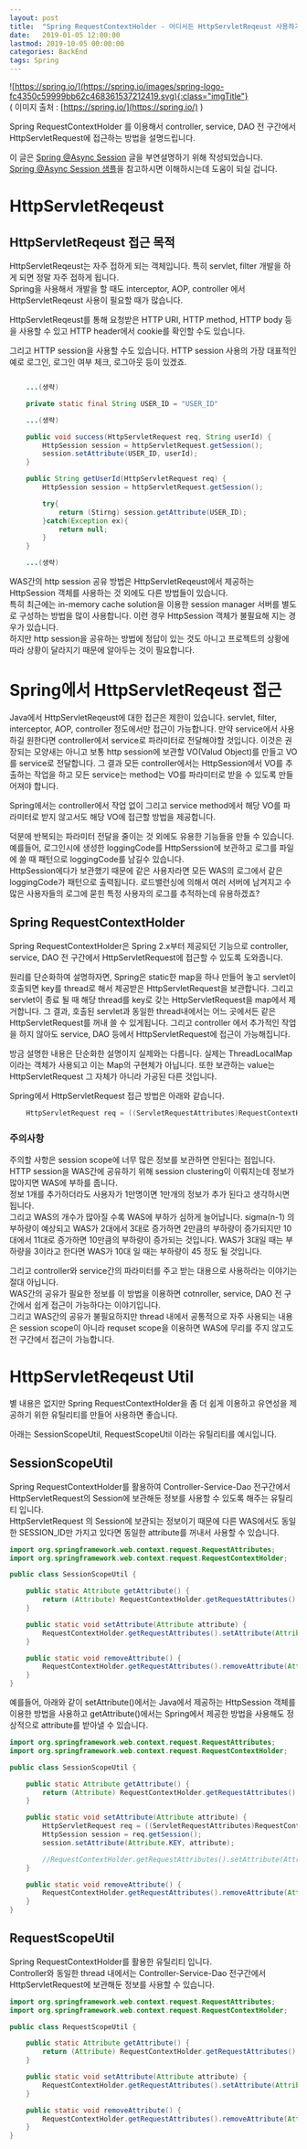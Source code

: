 ```yaml
---
layout: post
title:  "Spring RequestContextHolder - 어디서든 HttpServletReqeust 사용하기"
date:   2019-01-05 12:00:00 
lastmod: 2019-10-05 00:00:00  
categories: BackEnd
tags: Spring 
---
```


![https://spring.io/](https://spring.io/images/spring-logo-fc4350c59999bb62c468361537212419.svg){:class="imgTitle"}  
( 이미지 출처 : [https://spring.io/](https://spring.io/) )  

Spring RequestContextHolder 를 이용해서 controller, service, DAO 전 구간에서 HttpServletRequest에 접근하는 방법을 설명드립니다.  

<!--more-->

이 글은 [Spring @Async Session](/BackEnd/SpringAsyncSession.html) 글을 부연설명하기 위해 작성되었습니다.  
[Spring @Async Session 샘플](https://github.com/dveamer/SpringBootSample/tree/master/AsyncSession)을 참고하시면 이해하시는데 도움이 되실 겁니다.  

# HttpServletReqeust

## HttpServletReqeust 접근 목적

HttpServletReqeust는 자주 접하게 되는 객체입니다. 특히 servlet, filter 개발을 하게 되면 정말 자주 접하게 됩니다.  
Spring을 사용해서 개발을 할 때도 interceptor, AOP, controller 에서 HttpServletReqeust 사용이 필요할 때가 많습니다.  

HttpServletReqeust를 통해 요청받은 HTTP URI, HTTP method, HTTP body 등을 사용할 수 있고 HTTP header에서 cookie를 확인할 수도 있습니다.  

그리고 HTTP session을 사용할 수도 있습니다. HTTP session 사용의 가장 대표적인 예로 로그인, 로그인 여부 체크, 로그아웃 등이 있겠죠.  

~~~java

    ...(생략)

    private static final String USER_ID = "USER_ID"

    ...(생략)

    public void success(HttpServletRequest req, String userId) {
        HttpSession session = httpServletRequest.getSession();
        session.setAttribute(USER_ID, userId);
    }

    public String getUserId(HttpServletRequest req) {
        HttpSession session = httpServletRequest.getSession();

        try{
            return (Stirng) session.getAttribute(USER_ID);
        }catch(Exception ex){
            return null;
        }
    }

    ...(생략)

~~~

WAS간의 http session 공유 방법은 HttpServletReqeust에서 제공하는 HttpSession 객체를 사용하는 것 외에도 다른 방법들이 있습니다.  
특히 최근에는 in-memory cache solution을 이용한 session manager 서버를 별도로 구성하는 방법을 많이 사용합니다. 이런 경우 HttpSession 객체가 불필요해 지는 경우가 있습니다.  
하지만 http session을 공유하는 방법에 정답이 있는 것도 아니고 프로젝트의 상황에 따라 상황이 달라지기 때문에 알아두는 것이 필요합니다.  


# Spring에서 HttpServletReqeust 접근

Java에서 HttpServletReqeust에 대한 접근은 제한이 있습니다. servlet, filter, interceptor, AOP, controller 정도에서만 접근이 가능합니다. 만약 service에서 사용하길 원한다면 controller에서 service로 파라미터로 전달해야할 것입니다. 이것은 권장되는 모양새는 아니고 보통 http session에 보관할 VO(Valud Object)를 만들고 VO를 service로 전달합니다. 그 결과 모든 controller에서는 HttpSession에서 VO를 추출하는 작업을 하고 모든 service는 method는 VO를 파라미터로 받을 수 있도록 만들어져야 합니다.  

Spring에서는 controller에서 작업 없이 그리고 service method에서 해당 VO를 파라미터로 받지 않고서도 해당 VO에 접근할 방법을 제공합니다.  

덕분에 반복되는 파라미터 전달을 줄이는 것 외에도 유용한 기능들을 만들 수 있습니다.  
예를들어, 로그인시에 생성한 loggingCode를 HttpSerssion에 보관하고 로그를 파일에 쓸 때 패턴으로 loggingCode를 남길수 있습니다.  
HttpSession에다가 보관했기 때문에 같은 사용자라면 모든 WAS의 로그에서 같은 loggingCode가 패턴으로 출력됩니다. 로드밸런싱에 의해서 여러 서버에 남겨지고 수많은 사용자들의 로그에 묻힌 특정 사용자의 로그를 추적하는데 유용하겠죠?  

## Spring RequestContextHolder

Spring RequestContextHolder은 Spring 2.x부터 제공되던 기능으로 controller, service, DAO 전 구간에서 HttpServletRequest에 접근할 수 있도록 도와줍니다.  

원리를 단순화하여 설명하자면, Spring은 static한 map을 하나 만들어 놓고 servlet이 호출되면 key를 thread로 해서 제공받은 HttpServletRequest을 보관합니다. 그리고 servlet이 종료 될 때 해당 thread를 key로 갖는 HttpServletRequest을 map에서 제거합니다. 그 결과, 호출된 servlet과 동일한 thread내에서는 어느 곳에서든 같은 HttpServletRequest를 꺼내 쓸 수 있게됩니다. 그리고 controller 에서 추가적인 작업을 하지 않아도 service, DAO 등에서 HttpServletRequest에 접근이 가능해집니다.  

방금 설명한 내용은 단순화한 설명이지 실제와는 다릅니다. 실제는 ThreadLocalMap 이라는 객체가 사용되고 이는 Map의 구현체가 아닙니다. 또한 보관하는 value는 HttpServletRequest 그 자체가 아니라 가공된 다른 것입니다.  

Spring에서 HttpServletRequest 접근 방법은 아래와 같습니다.  

~~~java
    HttpServletRequest req = ((ServletRequestAttributes)RequestContextHolder.getRequestAttributes()).getRequest();
~~~

### 주의사항 

주의할 사항은 session scope에 너무 많은 정보를 보관하면 안된다는 점입니다.  
HTTP session을 WAS간에 공유하기 위해 session clustering이 이뤄지는데 정보가 많아지면 WAS에 부하를 줍니다.  
정보 1개를 추가하더라도 사용자가 1만명이면 1만개의 정보가 추가 된다고 생각하시면 됩니다.  
그리고 WAS의 개수가 많아질 수록 WAS에 부하가 심하게 늘어납니다. sigma(n-1) 의 부하량이 예상되고 WAS가 2대에서 3대로 증가하면 2만큼의 부하량이 증가되지만 10대에서 11대로 증가하면 10만큼의 부하량이 증가되는 것입니다. WAS가 3대일 때는 부하량을 3이라고 한다면 WAS가 10대 일 때는 부하량이 45 정도 될 것입니다.  

그리고 controller와 service간의 파라미터를 주고 받는 대용으로 사용하라는 이야기는 절대 아닙니다.  
WAS간의 공유가 필요한 정보를 이 방법을 이용하면 cotnroller, service, DAO 전 구간에서 쉽게 접근이 가능하다는 이야기입니다.  
그리고 WAS간의 공유가 불필요하지만 thread 내에서 공통적으로 자주 사용되는 내용은 session scope이 아니라 requset scope을 이용하면 WAS에 무리를 주지 않고도 전 구간에서 접근이 가능합니다.  

# HttpServletReqeust Util

별 내용은 없지만 Spring RequestContextHolder을 좀 더 쉽게 이용하고 유연성을 제공하기 위한 유틸리티를 만들어 사용하면 좋습니다.  

아래는 SessionScopeUtil, RequestScopeUtil 이라는 유틸리티를 예시입니다.  

## SessionScopeUtil

Spring RequestContextHolder를 활용하여 Controller-Service-Dao 전구간에서 HttpServletRequest의 Session에 보관해둔 정보를 사용할 수 있도록 해주는 유틸리티 입니다.  
HttpServletRequest 의 Session에 보관되는 정보이기 때문에 다른 WAS에서도 동일한 SESSION_ID만 가지고 있다면 동일한 attribute를 꺼내서 사용할 수 있습니다.  

~~~java
import org.springframework.web.context.request.RequestAttributes;
import org.springframework.web.context.request.RequestContextHolder;

public class SessionScopeUtil {

    public static Attribute getAttribute() {
        return (Attribute) RequestContextHolder.getRequestAttributes().getAttribute(Attribute.KEY, RequestAttributes.SCOPE_SESSION);
    }

    public static void setAttribute(Attribute attribute) {
        RequestContextHolder.getRequestAttributes().setAttribute(Attribute.KEY, attribute, RequestAttributes.SCOPE_SESSION);
    }

    public static void removeAttribute() {
        RequestContextHolder.getRequestAttributes().removeAttribute(Attribute.KEY, RequestAttributes.SCOPE_SESSION);
    }
}
~~~

예를들어, 아래와 같이 setAttribute()에서는 Java에서 제공하는 HttpSession 객체를 이용한 방법을 사용하고 getAttribute()에서는 Spring에서 제공한 방법을 사용해도 정상적으로 attribute를 받아낼 수 있습니다.  

~~~java
import org.springframework.web.context.request.RequestAttributes;
import org.springframework.web.context.request.RequestContextHolder;

public class SessionScopeUtil {

    public static Attribute getAttribute() {
        return (Attribute) RequestContextHolder.getRequestAttributes().getAttribute(Attribute.KEY, RequestAttributes.SCOPE_SESSION);
    }

    public static void setAttribute(Attribute attribute) {
        HttpServletRequest req = ((ServletRequestAttributes)RequestContextHolder.getRequestAttributes()).getRequest();
        HttpSession session = req.getSession();
        session.setAttribute(Attribute.KEY, attribute);

        //RequestContextHolder.getRequestAttributes().setAttribute(Attribute.KEY, attribute, RequestAttributes.SCOPE_SESSION);
    }

    public static void removeAttribute() {
        RequestContextHolder.getRequestAttributes().removeAttribute(Attribute.KEY, RequestAttributes.SCOPE_SESSION);
    }
}
~~~

## RequestScopeUtil

Spring RequestContextHolder를 활용한 유틸리티 입니다.  
Controller와 동일한 thread 내에서는 Controller-Service-Dao 전구간에서 HttpServletRequest에 보관해둔 정보를 사용할 수 있습니다.  

~~~java
import org.springframework.web.context.request.RequestAttributes;
import org.springframework.web.context.request.RequestContextHolder;

public class RequestScopeUtil {

    public static Attribute getAttribute() {
        return (Attribute) RequestContextHolder.getRequestAttributes().getAttribute(Attribute.KEY, RequestAttributes.SCOPE_REQUEST);
    }

    public static void setAttribute(Attribute attribute) {
        RequestContextHolder.getRequestAttributes().setAttribute(Attribute.KEY, attribute, RequestAttributes.SCOPE_REQUEST);
    }

    public static void removeAttribute() {
        RequestContextHolder.getRequestAttributes().removeAttribute(Attribute.KEY, RequestAttributes.SCOPE_REQUEST);
    }
}
~~~





